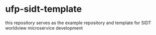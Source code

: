  # ufp-sidt-template
 
 this repository serves as the example repository and template for SIDT worldview microservice development
 
